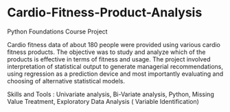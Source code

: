 # Cardio-Fitness-Product-Analysis
Python Foundations Course Project


Cardio fitness data of about 180 people were provided using various cardio fitness products. The objective was to study and analyze which of the products is effective in terms of fitness and usage. The project involved interpretation of statistical output to generate managerial recommendations, using regression as a prediction device and most importantly evaluating and choosing of alternative statistical models.

Skills and Tools : 
Univariate analysis, Bi-Variate analysis, Python, Missing Value Treatment, Exploratory Data Analysis ( Variable Identification)
